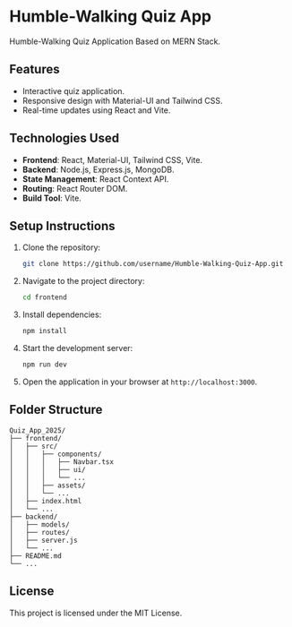 # Humble-Walking Quiz App

Humble-Walking Quiz Application Based on MERN Stack.

## Features
- Interactive quiz application.
- Responsive design with Material-UI and Tailwind CSS.
- Real-time updates using React and Vite.

## Technologies Used
- **Frontend**: React, Material-UI, Tailwind CSS, Vite.
- **Backend**: Node.js, Express.js, MongoDB.
- **State Management**: React Context API.
- **Routing**: React Router DOM.
- **Build Tool**: Vite.

## Setup Instructions
1. Clone the repository:
   ```bash
   git clone https://github.com/username/Humble-Walking-Quiz-App.git
   ```

2. Navigate to the project directory:
   ```bash
   cd frontend
   ```

3. Install dependencies:
   ```bash
   npm install
   ```

4. Start the development server:
   ```bash
   npm run dev
   ```

5. Open the application in your browser at `http://localhost:3000`.

## Folder Structure
```
Quiz_App_2025/
├── frontend/
│   ├── src/
│   │   ├── components/
│   │   │   ├── Navbar.tsx
│   │   │   ├── ui/
│   │   │   └── ...
│   │   ├── assets/
│   │   └── ...
│   ├── index.html
│   └── ...
├── backend/
│   ├── models/
│   ├── routes/
│   ├── server.js
│   └── ...
├── README.md
└── ...
```

## License
This project is licensed under the MIT License.
